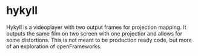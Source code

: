 # hykyll
Hykyll is a videoplayer with two output frames for projection mapping. It outputs the same film on two screen with one
projectior and allows for some distortions. This is not meant to be production ready code, but more of an exploration of
openFrameworks.
